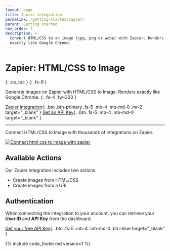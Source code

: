 ```yaml
---
layout: page
title: Zapier integration
permalink: /getting-started/zapier/
parent: Getting started
nav_order: 7
description: >-
  Convert HTML/CSS to an image (jpg, png or webp) with Zapier. Renders images
  exactly like Google Chrome.
---
```

# Zapier: HTML/CSS to Image
{: .no_toc }
{: .fs-9 }

Generate images on Zapier with HTML/CSS to Image. Renders exactly like Google Chrome.
{: .fs-4 .fw-300 }

[Zapier integration](https://zapier.com/apps/htmlcss-to-image/integrations){: .btn .btn-primary .fs-5 .mb-4 .mb-md-0 .mr-2 target="_blank" }
[Get an API Key](https://htmlcsstoimage.com){: .btn .fs-5 .mb-4 .mb-md-0 target="_blank" }
<hr>

Connect HTML/CSS to Image with thousands of integrations on Zapier.

<a href="https://zapier.com/apps/htmlcss-to-image/integrations" target="_blank">
<img
  alt="Connect html css to image with zapier"
  loading="lazy"
  ix-path="/assets/images/zapier.png"
  sizes="400px"
  ix-params='{
  "w": 400,
  "format": "auto"
  }'></a>

## Available Actions

Our Zapier integration includes two actions.

- Create images from HTML/CSS
- Create images from a URL

## Authentication

When connecting the integration to your account, you can retrieve your **User ID** and **API Key** from the dashboard.


[Get your free API Key](https://htmlcsstoimage.com/dashboard){: .btn .fs-5 .mb-4 .mb-md-0 .btn-blue target="_blank" }


{% include code_footer.md version=1 %}
